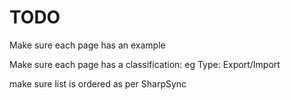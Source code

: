 # TODO

Make sure each page has an example

Make sure each page has a classification: eg Type: Export/Import

make sure list is ordered as per SharpSync

